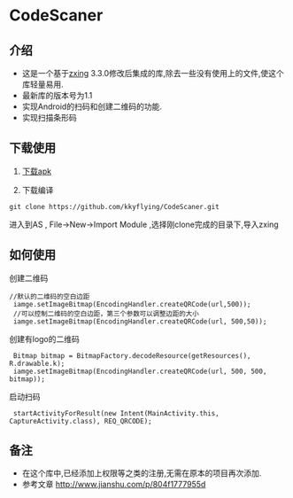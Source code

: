 # CodeScaner

## 介绍
-  这是一个基于[zxing](https://github.com/zxing/zxing) 3.3.0修改后集成的库,除去一些没有使用上的文件,使这个库轻量易用.
-  最新库的版本号为1.1
- 实现Android的扫码和创建二维码的功能.
- 实现扫描条形码
## 下载使用

1. [下载apk](https://github.com/kkyflying/CodeScaner/releases) 

2. 下载编译
```
git clone https://github.com/kkyflying/CodeScaner.git
```
进入到AS , File->New->Import Module ,选择刚clone完成的目录下,导入zxing

## 如何使用
 创建二维码
```
//默认的二维码的空白边距
 iamge.setImageBitmap(EncodingHandler.createQRCode(url,500));
 //可以控制二维码的空白边距，第三个参数可以调整边距的大小
 iamge.setImageBitmap(EncodingHandler.createQRCode(url, 500,50));
```
创建有logo的二维码
```
 Bitmap bitmap = BitmapFactory.decodeResource(getResources(), R.drawable.k);
 iamge.setImageBitmap(EncodingHandler.createQRCode(url, 500, 500, bitmap));
```
启动扫码
```
 startActivityForResult(new Intent(MainActivity.this, CaptureActivity.class), REQ_QRCODE);
```

## 备注
- 在这个库中,已经添加上权限等之类的注册,无需在原本的项目再次添加.
- 参考文章 http://www.jianshu.com/p/804f1777955d



